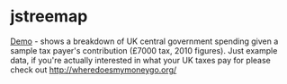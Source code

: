 jstreemap
=========

[Demo](http://jacksonp.github.com/jstreemap/demo.html "See treemap in action") - shows a breakdown of UK central government spending given a sample tax payer's contribution (£7000 tax, 2010 figures). Just example data, if you're actually interested in what your UK taxes pay for please check out http://wheredoesmymoneygo.org/